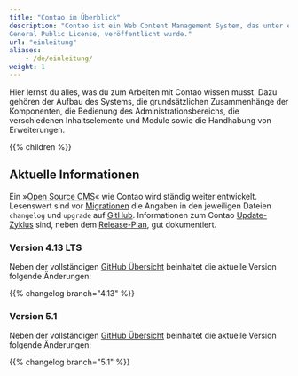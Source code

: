 ```yaml
---
title: "Contao im Überblick"
description: "Contao ist ein Web Content Management System, das unter einer Open Source-Lizenz, nämlich der Lesser 
General Public License, veröffentlicht wurde."
url: "einleitung"
aliases:
    - /de/einleitung/
weight: 1
---
```


Hier lernst du alles, was du zum Arbeiten mit Contao wissen musst. Dazu gehören der Aufbau des Systems, die 
grundsätzlichen Zusammenhänge der Komponenten, die Bedienung des Administrationsbereichs, die verschiedenen 
Inhaltselemente und Module sowie die Handhabung von Erweiterungen.


{{% children %}}


## Aktuelle Informationen


Ein »[Open Source CMS](/de/einleitung/contao-open-source-cms/)« wie Contao wird ständig weiter entwickelt. Lesenswert sind 
vor [Migrationen](/de/migration/) die Angaben in den jeweiligen Dateien `changelog` und `upgrade` auf 
[GitHub](https://github.com/contao/contao). Informationen zum Contao [Update-Zyklus](/de/installation/contao-aktualisieren/#minor-release) sind, 
neben dem [Release-Plan](https://contao.org/de/release-plan.html), gut dokumentiert.
 

### Version 4.13 LTS

Neben der vollständigen [GitHub Übersicht](https://github.com/contao/contao/blob/4.13/CHANGELOG.md) beinhaltet die aktuelle Version folgende Änderungen:

{{% changelog branch="4.13" %}}


### Version 5.1

Neben der vollständigen [GitHub Übersicht](https://github.com/contao/contao/blob/5.1/CHANGELOG.md) beinhaltet die aktuelle Version folgende Änderungen:

{{% changelog branch="5.1" %}}
